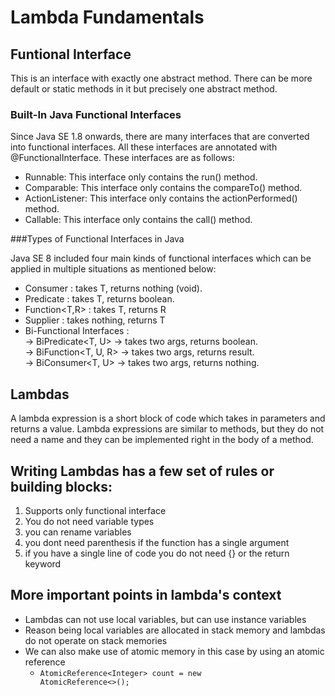 # Lambda Fundamentals 

## Funtional Interface 

This is an interface with exactly one abstract method. There can be more default or static methods in it but precisely one abstract method. 

### Built-In Java Functional Interfaces

Since Java SE 1.8 onwards, there are many interfaces that are converted into functional interfaces. 
All these interfaces are annotated with @FunctionalInterface. These interfaces are as follows:

- Runnable: This interface only contains the run() method.
- Comparable: This interface only contains the compareTo() method.
- ActionListener: This interface only contains the actionPerformed() method.
- Callable: This interface only contains the call() method.

###Types of Functional Interfaces in Java

Java SE 8 included four main kinds of functional interfaces which can be applied in multiple situations as mentioned below:
   
- Consumer<T>   :   takes T, returns nothing (void).
- Predicate<T>  :   takes T, returns boolean.
- Function<T,R> :   takes T, returns R 
- Supplier<T>   :   takes nothing, returns T
- Bi-Functional Interfaces :  
-> BiPredicate<T, U> → takes two args, returns boolean.<br>
-> BiFunction<T, U, R> → takes two args, returns result.<br>
-> BiConsumer<T, U> → takes two args, returns nothing.<br>

                              
                              

## Lambdas 

A lambda expression is a short block of code which takes in parameters and returns a value. 
Lambda expressions are similar to methods, but they do not need a name and they can be implemented right in the body of a method.


## Writing Lambdas has a few set of rules or building blocks: 
1. Supports only functional interface
2. You do not need variable types
3. you can rename variables 
4. you dont need parenthesis if the function has a single argument
5. if you have a single line of code you do not need {} or the return keyword  

## More important points in lambda's context

- Lambdas can not use local variables, but can use instance variables
- Reason being local variables are allocated in stack memory and lambdas do not operate on stack memories 
- We can also make use of atomic memory in this case by using an atomic reference
    - <Code>AtomicReference\<Integer> count = new AtomicReference<>();
</code>
